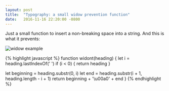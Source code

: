 ```yaml
---
layout: post
title:  "Typography: a small widow prevention function"
date:   2016-11-16 22:20:00 -0800
---
```


Just a small function to insert a non-breaking space into a string. And this is what it prevents:

![widow example](http://www.shauninman.com/assets/images/widowed.gif "This is what it prevents")

{% highlight javascript %}
function widont(heading) {
  let i = heading.lastIndexOf(' ')
  if (i < 0) { return heading }

  let beginning = heading.substr(0, i)
  let end = heading.substr(i + 1, heading.length - i + 1)
  return beginning + '\u00a0' + end
}
{% endhighlight %}
